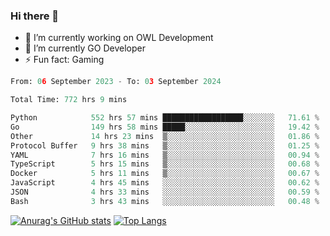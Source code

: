 ### Hi there 👋 

- 🔭 I’m currently working on OWL Development
- 🌱 I’m currently GO Developer
-  ⚡ Fun fact: Gaming
  
  <!--
- 👯 I’m looking to collaborate on ...
- 🤔 I’m looking for help with ...
- 💬 Ask me about ...
- 📫 How to reach me: ...
- 😄 Pronouns: ...
-->

<!--START_SECTION:waka-->

```python
From: 06 September 2023 - To: 03 September 2024

Total Time: 772 hrs 9 mins

Python            552 hrs 57 mins ██████████████████░░░░░░░   71.61 %
Go                149 hrs 58 mins █████░░░░░░░░░░░░░░░░░░░░   19.42 %
Other             14 hrs 23 mins  ▒░░░░░░░░░░░░░░░░░░░░░░░░   01.86 %
Protocol Buffer   9 hrs 38 mins   ▒░░░░░░░░░░░░░░░░░░░░░░░░   01.25 %
YAML              7 hrs 16 mins   ▒░░░░░░░░░░░░░░░░░░░░░░░░   00.94 %
TypeScript        5 hrs 15 mins   ▒░░░░░░░░░░░░░░░░░░░░░░░░   00.68 %
Docker            5 hrs 11 mins   ▒░░░░░░░░░░░░░░░░░░░░░░░░   00.67 %
JavaScript        4 hrs 45 mins   ░░░░░░░░░░░░░░░░░░░░░░░░░   00.62 %
JSON              4 hrs 33 mins   ░░░░░░░░░░░░░░░░░░░░░░░░░   00.59 %
Bash              3 hrs 43 mins   ░░░░░░░░░░░░░░░░░░░░░░░░░   00.48 %
```

<!--END_SECTION:waka-->

[![Anurag's GitHub stats](https://github-readme-stats.vercel.app/api?username=aebalz&show_icons=true&theme=codeSTACKr)](https://github.com/anuraghazra/github-readme-stats)
[![Top Langs](https://github-readme-stats.vercel.app/api/top-langs/?username=aebalz&layout=compact&card_width=350&theme=codeSTACKr)](https://github.com/anuraghazra/github-readme-stats)
<!-- [![Readme Card](https://github-readme-stats.vercel.app/api/pin/?username=aebalz&repo=go-gin-gone&show_owner=true)](https://github.com/anuraghazra/github-readme-stats)-->
